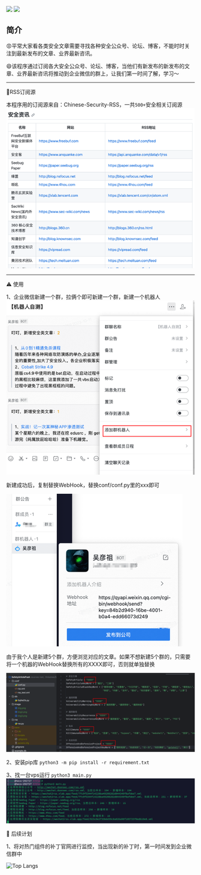 ![](https://img.shields.io/badge/python-3.x-brightgreen)
![](https://img.shields.io/badge/用途-安全文章企业微信订阅-blue)

## 简介

:rage:平常大家看各类安全文章需要寻找各种安全公众号、论坛、博客，不能时时关注到最新发布的文章、业界最新咨讯。

:smile:该程序通过订阅各大安全公众号、论坛、博客，当他们有新发布的新发布的文章、业界最新咨讯将推动到企业微信的群上，让我们第一时间了解，学习～

---

:bookmark_tabs:RSS订阅源

本程序用的订阅源来自：Chinese-Security-RSS，一共`500+`安全相关订阅源
![img.png](image/img.png)


---

:warning: 使用

1、企业微信新建一个群，拉俩个即可新建一个群，新建一个机器人
![img.png](image/img2.png)

新建成功后，复制替换WebHook，替换conf/conf.py里的xxx即可

![img.png](image/img7.png)

由于我个人是新建5个群，方便浏览对应的文章。如果不想新建5个群的，只需要将一个机器的WebHook替换所有的XXXX即可，否则就单独替换

![img.png](image/img4.png)

2、安装pip库 `python3 -m pip install -r requirement.txt`

3、找一台vps运行 `python3 main.py`
![img.png](image/img5.png)

:vertical_traffic_light: 后续计划

1、将对热门组件的补丁官网进行监控，当出现新的补丁时，第一时间发到企业微信群中

![Top Langs](https://github-readme-stats.vercel.app/api/top-langs/?username=shuanx&layout=compact&theme=tokyonight)